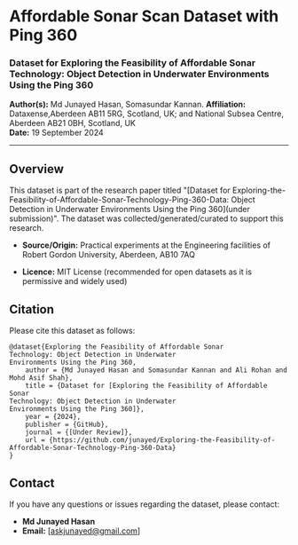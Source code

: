 
# Affordable Sonar Scan Dataset with Ping 360

### Dataset for Exploring the Feasibility of Affordable Sonar Technology: Object Detection in Underwater Environments Using the Ping 360
**Author(s):** Md Junayed Hasan, Somasundar Kannan.
**Affiliation:** Dataxense,Aberdeen AB11 5RG, Scotland, UK; and National Subsea Centre, Aberdeen AB21 0BH, Scotland, UK   
**Date:** 19 September 2024

---

## Overview

This dataset is part of the research paper titled "[Dataset for Exploring-the-Feasibility-of-Affordable-Sonar-Technology-Ping-360-Data:  Object Detection in Underwater Environments Using the Ping 360](under submission)". The dataset was collected/generated/curated to support this research.

- **Source/Origin:** Practical experiments at the Engineering facilities of Robert Gordon University, Aberdeen, AB10 7AQ

- **Licence:** MIT License (recommended for open datasets as it is permissive and widely used)



## Citation

Please cite this dataset as follows:

```
@dataset{Exploring the Feasibility of Affordable Sonar
Technology: Object Detection in Underwater
Environments Using the Ping 360,
    author = {Md Junayed Hasan and Somasundar Kannan and Ali Rohan and Mohd Asif Shah},
    title = {Dataset for [Exploring the Feasibility of Affordable Sonar
Technology: Object Detection in Underwater
Environments Using the Ping 360]},
    year = {2024},
    publisher = {GitHub},
    journal = {[Under Review]},
    url = {https://github.com/junayed/Exploring-the-Feasibility-of-Affordable-Sonar-Technology-Ping-360-Data}
}
```

## Contact

If you have any questions or issues regarding the dataset, please contact:

- **Md Junayed Hasan**  
- **Email:** [askjunayed@gmail.com]  
